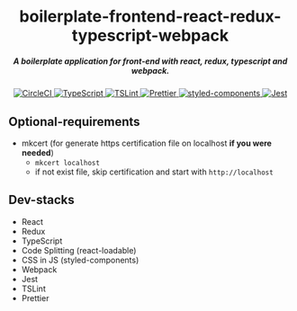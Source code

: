 <h1 align="center">boilerplate-frontend-react-redux-typescript-webpack</h1>

<h5 align="center">A boilerplate application for front-end with react, redux, typescript and webpack.</h5>

<p align="center">
  <a href="https://circleci.com/gh/ymkz/boilerplate-frontend-react-redux-typescript-webpack">
    <img alt="CircleCI" src="https://flat.badgen.net/circleci/github/ymkz/boilerplate-frontend-react-redux-typescript-webpack">
  </a>
  <a href="https://github.com/Microsoft/TypeScript">
    <img alt="TypeScript" src="https://flat.badgen.net/badge/write with/TypeScript/294E80">
  </a>
  <a href="https://github.com/palantir/tslint">
    <img alt="TSLint" src="https://flat.badgen.net/badge/lint%20with/tslint/cyan">
  </a>
  <a href="https://github.com/prettier/prettier">
    <img alt="Prettier" src="https://flat.badgen.net/badge/format%20with/prettier/ff69b4">
  </a>
  <a href="https://github.com/styled-components/styled-components">
    <img alt="styled-components" src="https://flat.badgen.net/badge/styled%20with/styled-components/orange">
  </a>
  <a href="https://github.com/facebook/jest">
    <img alt="Jest" src="https://flat.badgen.net/badge/tested%20with/jest/99424f">
  </a>
</p>

## Optional-requirements

- mkcert (for generate https certification file on localhost **if you were needed**)
  - `mkcert localhost`
  - if not exist file, skip certification and start with `http://localhost`

## Dev-stacks

- React
- Redux
- TypeScript
- Code Splitting (react-loadable)
- CSS in JS (styled-components)
- Webpack
- Jest
- TSLint
- Prettier
